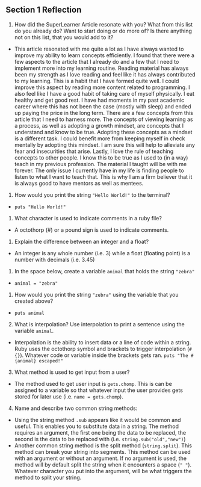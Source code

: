## Section 1 Reflection

1. How did the SuperLearner Article resonate with you? What from this list do you already do? Want to start doing or do more of? Is there anything not on this list, that you would add to it?
* This article resonated with me quite a lot as I have always wanted to improve my ability to learn concepts efficiently. I found that there were a few aspects to the article that I already do and a few that I need to implement more into my learning routine. Reading material has always been my strength as I love reading and feel like it has always contributed to my learning. This is a habit that I have formed quite well. I could improve this aspect by reading more content related to programming. I also feel like I have a good habit of taking care of myself physically. I eat healthy and get good rest. I have had moments in my past academic career where this has not been the case (mostly with sleep) and ended up paying the price in the long term. There are a few concepts from this article that I need to harness more. The concepts of viewing learning as a process, as well as adopting a growth mindset, are concepts that I understand and know to be true. Adopting these concepts as a mindset is a different task. I could benefit more from keeping myself in check mentally by adopting this mindset. I am sure this will help to alleviate any fear and insecurities that arise. Lastly, I love the rule of teaching concepts to other people. I know this to be true as I used to (in a way) teach in my previous profession. The material I taught will be with me forever. The only issue I currently have in my life is finding people to listen to what I want to teach that. This is why I am a firm believer that it is always good to have mentors as well as mentees.  

1. How would you print the string `"Hello World!"` to the terminal?
* `puts "Hello World!"`

1. What character is used to indicate comments in a ruby file?
* A octothorp (#) or a pound sign is used to indicate comments.

1. Explain the difference between an integer and a float?
* An integer is any whole number (i.e. 3) while a float (floating point) is a number with decimals (i.e. 3.45)

1. In the space below, create a variable `animal` that holds the string `"zebra"`
* `animal = "zebra"`

1. How would you print the string `"zebra"` using the variable that you created above?
* `puts animal`

2. What is interpolation? Use interpolation to print a sentence using the variable `animal`.
* Interpolation is the ability to insert data or a line of code within a string. Ruby uses the octothorp symbol and brackets to trigger interpolation (`#{}`). Whatever code or variable inside the brackets gets ran.
`puts "The #{animal} escaped!"`


3. What method is used to get input from a user?
* The method used to get user input is `gets.chomp`. This is can be assigned to a variable so that whatever input the user provides gets stored for later use (i.e. `name = gets.chomp`).

4. Name and describe two common string methods:
* Using the string method `.sub` appears like it would be common and useful. This enables you to substitute data in a string. The method requires an argument, the first one being the data to be replaced, the second is the data to be replaced with (i.e. `string.sub("old","new")`)
* Another common string method is the split method (`string.split`). This method can break your string into segments. This method can be used with an argument or without an argument. If no argument is used, the method will by default split the string when it encounters a space (`" "`). Whatever character you put into the argument, will be what triggers the method to split your string.  
